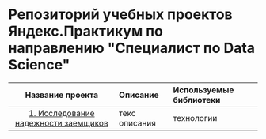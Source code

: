 # Репозиторий учебных проектов Яндекс.Практикум по направлению "Специалист по Data Science" 
| Название проекта | Описание | Используемые библиотеки |
| :--------------------: | :--------------------- |:---------------------------|
| [1. Исследование надежности заемщиков](https://github.com/TaniaKubar/Yandex-Practicum/tree/main/1_creditworthiness_research) | текс описания| технологии
